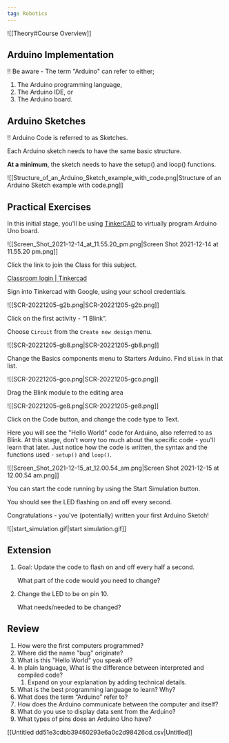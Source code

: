 ```yaml
---
tag: Robotics
---
```

![[Theory#Course Overview]]

## Arduino Implementation

<aside>
‼️ Be aware - The term "Arduino" can refer to either;

1. The Arduino programming language,
2. The Arduino IDE, or
3. The Arduino board.
</aside>

## Arduino Sketches

<aside>
‼️ Arduino Code is referred to as Sketches.

</aside>

Each Arduino sketch needs to have the same basic structure.

**At a minimum**, the sketch needs to have the setup() and loop() functions.

![[Structure_of_an_Arduino_Sketch_example_with_code.png|Structure of an Arduino Sketch example with code.png]]

## Practical Exercises

In this initial stage, you'll be using [TinkerCAD](https://www.tinkercad.com/) to virtually program Arduino Uno board.

![[Screen_Shot_2021-12-14_at_11.55.20_pm.png|Screen Shot 2021-12-14 at 11.55.20 pm.png]]

Click the link to join the Class for this subject.

[Classroom login | Tinkercad](https://www.tinkercad.com/joinclass/QM5M8HWQJSG6)

Sign into Tinkercad with Google, using your school credentials.

![[SCR-20221205-g2b.png|SCR-20221205-g2b.png]]

Click on the first activity - “1 Blink”.

Choose `Circuit` from the `Create new design` menu.

![[SCR-20221205-gb8.png|SCR-20221205-gb8.png]]

Change the Basics components menu to Starters Arduino. Find `Blink` in that list.

![[SCR-20221205-gco.png|SCR-20221205-gco.png]]

Drag the Blink module to the editing area

![[SCR-20221205-ge8.png|SCR-20221205-ge8.png]]

Click on the Code button, and change the code type to Text.

Here you will see the "Hello World" code for Arduino, also referred to as Blink. At this stage, don't worry too much about the specific code - you'll learn that later. Just notice how the code is written, the syntax and the functions used - `setup()` and `loop()`.

![[Screen_Shot_2021-12-15_at_12.00.54_am.png|Screen Shot 2021-12-15 at 12.00.54 am.png]]

You can start the code running by using the Start Simulation button.

You should see the LED flashing on and off every second.

Congratulations - you've (potentially) written your first Arduino Sketch!

![[start_simulation.gif|start simulation.gif]]

## Extension

1. Goal: Update the code to flash on and off every half a second. 
	
	What part of the code would you need to change? 
	
2. Change the LED to be on pin 10. 
	
	What needs/needed to be changed?
	

## Review

1. How were the first computers programmed?
2. Where did the name "bug" originate?
3. What is this "Hello World" you speak of?
4. In plain language, What is the difference between interpreted and compiled code?
	1. Expand on your explanation by adding technical details.
5. What is the best programming language to learn? Why?
6. What does the term “Arduino” refer to?
7. How does the Arduino communicate between the computer and itself?
8. What do you use to display data sent from the Arduino?
9. What types of pins does an Arduino Uno have?

[[Untitled dd51e3cdbb39460293e6a0c2d98426cd.csv|Untitled]]
